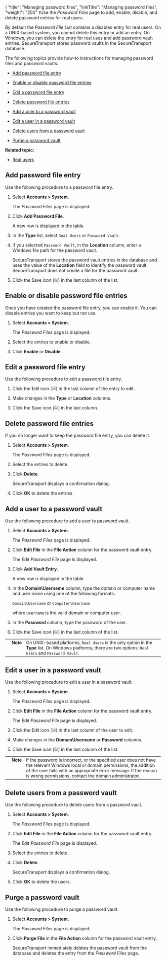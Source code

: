 {
    "title": "Managing password files",
    "linkTitle": "Managing password files",
    "weight": "250"
}Use the *Password Files* page to add, enable, disable, and delete password entries for real users.



By default the *Password File List* contains a disabled entry for real users. On a UNIX-based system, you cannot delete this entry or add an entry. On Windows, you can delete the entry for real uses and add password vault entries. SecureTransport stores password vaults in the SecureTransport database.



The following topics provide how-to instructions for managing password files and password vaults:



-   [Add password file entry](#add_pass)

-   [Enable or disable password file entries](#enable)

-   [Edit a password file entry](#edit)

-   [Delete password file entries](#delete)

-   [Add a user to a password vault](#add)

-   [Edit a user in a password vault](#edit_user)

-   [Delete users from a password vault](#delete_users)

-   [Purge a password vault](#purge)



**Related topic:**



-   [Real users](../c_st_real_users)



## <span id="Add_pass"></span>Add password file entry



Use the following procedure to a password file entry.



1.  Select **Accounts > System**.  

    The *Password Files* page is displayed.

2.  Click **Add Password File**.  

    A new row is displayed in the table.

3.  In the **Type** list, select `Real Users` or `Password Vault`.

4.  If you selected `Password Vault`, in the **Location** column, enter a Windows file path for the password vault.  

    SecureTransport stores the password vault entries in the database and uses the value of the **Location** field to identify the password vault. SecureTransport does not create a file for the password vault.

5.  Click the Save icon (![Save](SaveIcon_13x13.png)) in the last column of the list.



## <span id="Enable"></span>Enable or disable password file entries



Once you have created the password file entry, you can enable it. You can disable entries you want to keep but not use.



1.  Select **Accounts > System**.  

    The *Password Files* page is displayed.

2.  Select the entries to enable or disable.

3.  Click **Enable** or **Disable**.



## <span id="Edit"></span>Edit a password file entry



Use the following procedure to edit a password file entry.



1.  Click the Edit icon (![Edit](SaveIcon_13x13.png)) in the last column of the entry to edit.

2.  Make changes in the **Type** or **Location** columns.

3.  Click the Save icon (![Save](SaveIcon_13x13.png)) in the last column.



## <span id="Delete"></span>Delete password file entries



If you no longer want to keep the password file entry, you can delete it.



1.  Select **Accounts > System**.  

    The *Password Files* page is displayed.

2.  Select the entries to delete.

3.  Click **Delete**.  

    SecureTransport displays a confirmation dialog.

4.  Click **OK** to delete the entries.



## <span id="Add"></span>Add a user to a password vault



Use the following procedure to add a user to password vault.



1.  Select **Accounts > System**.  

    The *Password Files* page is displayed.

2.  Click **Edit File** in the **File Action** column for the password vault entry.  

    The *Edit Password File* page is displayed.

3.  Click **Add Vault Entry**.  

    A new row is displayed in the table.

4.  In the **Domain\\Username** column, type the domain or computer name and user name using one of the following formats:  

    `Domain\Username` or `Computer\Username`  

    where `Username` is the valid domain or computer user.

5.  In the **Password** column, type the password of the user.

6.  Click the Save icon (![Save](SaveIcon_13x13.png)) in the last column of the list.



<table cellpadding="0" cellspacing="0">
   <col/>
   <col/>
   <col/>
      <tr>
         <td valign="top">         </td>
         <td valign="top"><span><b>Note</b></span>
         </td>
         <td data-mc-autonum="&lt;b&gt;Note&lt;/b&gt;" valign="top">On UNIX-based platforms, <code>Real Users</code> is the only option in the <strong>Type</strong> list. On Windows platforms, there are two options: <code>Real Users</code> and <code>Password Vault</code>.         </td>
      </tr>
</table>



## <span id="Edit_user"></span>Edit a user in a password vault



Use the following procedure to edit a user in a password vault.



1.  Select **Accounts > System**.  

    The *Password Files* page is displayed.

2.  Click **Edit File** in the **File Action** column for the password vault entry.  

    The *Edit Password File* page is displayed.

3.  Click the Edit icon (![Edit](SaveIcon_13x13.png)) in the last column of the user to edit.

4.  Make changes in the **Domain\\Username** or **Password** columns.

5.  Click the Save icon (![Save](SaveIcon_13x13.png)) in the last column of the list.



<table cellpadding="0" cellspacing="0">
   <col/>
   <col/>
   <col/>
      <tr>
         <td valign="top">         </td>
         <td valign="top"><span><b>Note</b></span>
         </td>
         <td data-mc-autonum="&lt;b&gt;Note&lt;/b&gt;" valign="top">If the password is incorrect, or the specified user does not have the relevant Windows local or domain permissions, the addition of the user fails with an appropriate error message. If the reason is wrong permissions, contact the domain administrator.         </td>
      </tr>
</table>



## <span id="Delete_users"></span>Delete users from a password vault



Use the following procedure to delete users from a password vault.



1.  Select **Accounts > System**.  

    The *Password Files* page is displayed.

2.  Click **Edit File** in the **File Action** column for the password vault entry.  

    The *Edit Password File* page is displayed.

3.  Select the entries to delete.

4.  Click **Delete**.  

    SecureTransport displays a confirmation dialog.

5.  Click **OK** to delete the users.



## <span id="Purge"></span>Purge a password vault



Use the following procedure to purge a password vault.



1.  Select **Accounts > System**.  

    The *Password Files* page is displayed.

2.  Click **Purge File** in the **File Action** column for the password vault entry.  

    SecureTransport immediately deletes the password vault from the database and deletes the entry from the *Password Files* page.

